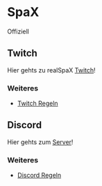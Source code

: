 # SpaX
Offiziell 

## Twitch
Hier gehts zu realSpaX [Twitch](https://twitch.tv/realSpaX)!      
         
### Weiteres
- [Twitch Regeln](/twitch/rules/)

## Discord
Hier gehts zum [Server](https://discord.gg/vqxQJFwJaz)!     
       
### Weiteres 
- [Discord Regeln](/discord/rules/)
